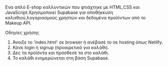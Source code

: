 Ενα απλό E-shop καλλυντικών που φτιάχτηκε με HTML,CSS και JavaScript.Χρησιμοποιεί Supabase για 
αποθήκευση καλαθιού,λογαριασμούς χρηστών και δεδομένα προϊόντων από το Makeup API.



Οδηγίες χρήσης
1. Άνοιξε το 'index.html' σε browser ή ανέβασέ το σε hosting όπως Netlify.
2. Κάνε login ή signup (προαιρετικά για καλάθι).
3. Δες τα προϊόντα και πρόσθεσέ τα στο καλάθι.
4. Το καλάθι ενημερώνεται στη βάση Supabase.
